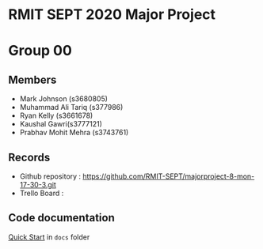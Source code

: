 # RMIT SEPT 2020 Major Project

# Group 00

## Members
* Mark Johnson (s3680805)
* Muhammad Ali Tariq (s377986)
* Ryan Kelly (s3661678)
* Kaushal Gawri(s3777121)
* Prabhav Mohit Mehra (s3743761)

## Records

* Github repository : https://github.com/RMIT-SEPT/majorproject-8-mon-17-30-3.git
* Trello Board : 


## Code documentation

[Quick Start](/docs/README.md) in `docs` folder
